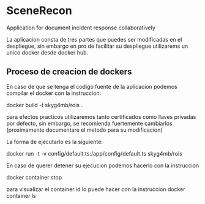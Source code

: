# SceneRecon

Application for document incident response collaboratively

La aplicacion consta de tres partes que puedes ser modificadas en el despliegue, sin embargo en pro de facilitar su despliegue utilizarems un unico docker desde docker hub.

## Proceso de creacion de dockers 

En caso de que se tenga el codigo fuente de la aplicacion podemos compilar el docker con la instruccion:

docker build -t skyg4mb/rois .

para efectos practicos utilizaremos tanto certificados como llaves privadas por defecto, sin embargo, se recomienda fuertemente cambiarlos (proximamente documentare el metodo para su modificacion)

La forma de ejecutarlo es la siguiente:

docker run -t -v config/default.ts:/app/config/default.ts skyg4mb/rois

En caso de querer detener su ejecucion podemos hacerlo con la instruccion 

docker container stop <containder id>
  
para visualizar el container id lo puede hacer con la instruccion docker container ls
  
